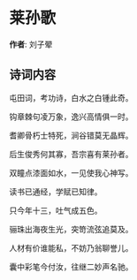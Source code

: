 # 莱孙歌

**作者**: 刘子翚

## 诗词内容

屯田词，考功诗，白水之白锺此奇。

钩章棘句凌万象，逸兴高情俱一时。

耆卿骨朽士特死，涧谷错莫无晶辉。

后生俊秀何其寡，吾宗喜有莱孙者。

双瞳点漆面如水，一见使我心神写。

读书已通经，学赋已知律。

只今年十三，吐气成五色。

骊珠出海夜生光，突笴流弦追莫及。

人材有价谁能私，不妨乃翁聊誉儿。

囊中彩笔今付汝，往继二妙声名驰。

